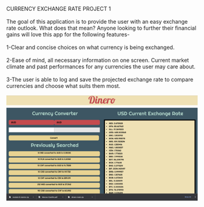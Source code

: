 CURRENCY EXCHANGE RATE PROJECT 1
<BR>
<br>
The goal of this application is to provide the user with an easy exchange rate outlook. What does that mean? Anyone looking to further their financial gains will love this app for the following features-
<br>
<br>
1-Clear and concise choices on what currency is being exchanged.
<br>
<br>
2-Ease of mind, all necessary information on one screen. Current market climate and past performances for any currencies the user may care about.
<br>
<br>
3-The user is able to log and save the projected exchange rate to compare currencies and choose what suits them most.
<br>
<br>
![alt text](assets/Dinero-SS.png)